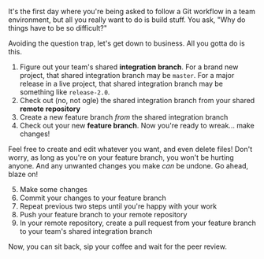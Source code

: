 It's the first day where you're being asked to follow a Git workflow in a team environment,
but all you really want to do is build stuff.
You ask, "Why do things have to be so difficult?"

Avoiding the question trap, let's get down to business. All you gotta do is this.

1. Figure out your team's shared **integration branch**.
   For a brand new project, that shared integration branch may be `master`.
   For a major release in a live project, that shared integration branch may be
   something like `release-2.0`.
2. Check out (no, not ogle) the shared integration branch
   from your shared **remote repository**
3. Create a new feature branch _from_ the shared integration branch
4. Check out your new **feature branch**. Now you're ready to wreak... make changes!

Feel free to create and edit whatever you want, and even delete files!
Don't worry, as long as you're on your feature branch, you won't be hurting
anyone. And any unwanted changes you make _can_ be undone. Go ahead, blaze on!

5. Make some changes
6. Commit your changes to your feature branch
7. Repeat previous two steps until you're happy with your work
8. Push your feature branch to your remote repository
9. In your remote repository, create a pull request from your feature branch
   to your team's shared integration branch

Now, you can sit back, sip your coffee and wait for the peer review.
